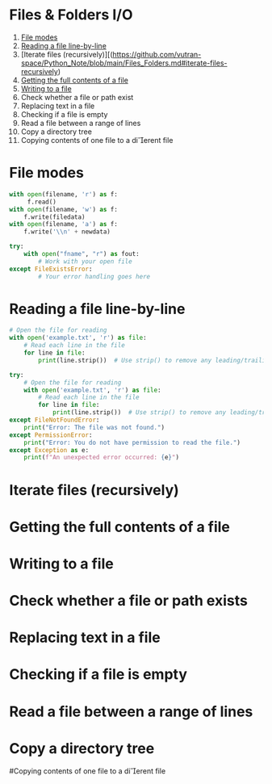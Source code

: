 # Files & Folders I/O
1. [File modes](https://github.com/vutran-space/Python_Note/blob/main/Files_Folders.md#file-modes)
2. [Reading a file line-by-line](https://github.com/vutran-space/Python_Note/blob/main/Files_Folders.md#file-modes)
3. [Iterate files (recursively)][(https://github.com/vutran-space/Python_Note/blob/main/Files_Folders.md#iterate-files-recursively)
4. [Getting the full contents of a file](https://github.com/vutran-space/Python_Note/blob/main/Files_Folders.md#iterate-files-recursively)
5. [Writing to a file](https://github.com/vutran-space/Python_Note/blob/main/Files_Folders.md#getting-the-full-contents-of-a-file)
6. Check whether a file or path exist
7. Replacing text in a file
8. Checking if a file is empty
9. Read a file between a range of lines
10. Copy a directory tree
11. Copying contents of one file to a dierent file


# File modes

```python
with open(filename, 'r') as f:
     f.read()
with open(filename, 'w') as f:
    f.write(filedata)
with open(filename, 'a') as f:
    f.write('\\n' + newdata)
````

```python
try:
	with open("fname", "r") as fout:
		# Work with your open file
except FileExistsError:
		# Your error handling goes here
````
# Reading a file line-by-line
```python
# Open the file for reading
with open('example.txt', 'r') as file:
    # Read each line in the file
    for line in file:
        print(line.strip())  # Use strip() to remove any leading/trailing whitespace
````
```python
try:
    # Open the file for reading
    with open('example.txt', 'r') as file:
        # Read each line in the file
        for line in file:
            print(line.strip())  # Use strip() to remove any leading/trailing whitespace
except FileNotFoundError:
    print("Error: The file was not found.")
except PermissionError:
    print("Error: You do not have permission to read the file.")
except Exception as e:
    print(f"An unexpected error occurred: {e}")
````

# Iterate files (recursively)

# Getting the full contents of a file

# Writing to a file

# Check whether a file or path exists

# Replacing text in a file

# Checking if a file is empty

# Read a file between a range of lines

# Copy a directory tree

#Copying contents of one file to a dierent file
